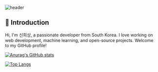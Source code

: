 ![header](https://capsule-render.vercel.app/api?type=venom&color=2b90d9&height=200&section=header&text=신희상&fontSize=30&fontColor=d9e1e8)

## 👋 Introduction
Hi, I'm 신희상, a passionate developer from South Korea. I love working on web development, machine learning, and open-source projects. Welcome to my GitHub profile!

[![Anurag's GitHub stats](https://github-readme-stats.vercel.app/api?username=heesanggod&show_icons=true&theme=rose_pine)](https://github.com/heesanggod)

[![Top Langs](https://github-readme-stats.vercel.app/api/top-langs/?username=heesanggod)](https://github.com/heesanggod)
